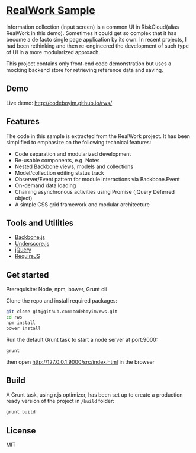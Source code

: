 [RealWork Sample](http://codeboyim.github.io/rws/)
===============
Information collection (input screen) is a common UI in RiskCloud(alias RealWork in this demo). Sometimes it could get so complex that it has become a de facto single page application by its own. In recent projects, I had been rethinking and then re-engineered the development of such type of UI in a more modularized approach.

This project contains only front-end code demonstration but uses a mocking backend store for retrieving reference data and saving.

Demo
----

Live demo: http://codeboyim.github.io/rws/


Features
----

The code in this sample is extracted from the RealWork project. It has been simplified to emphasize on the following technical features:

- Code separation and modularized development
- Re-usable components, e.g. Notes
- Nested Backbone views, models and collections
- Model/collection editing status track
- Observer/Event pattern for module interactions via Backbone.Event
- On-demand data loading
- Chaining asynchronous activities using Promise (jQuery Deferred object)
- A simple CSS grid framework and modular architecture


Tools and Utilities
---

- [Backbone.js]
- [Underscore.js](http://underscorejs.org/)
- [jQuery]
- [RequireJS]



Get started
---
Prerequisite: Node, npm, bower, Grunt cli

Clone the repo and install required packages:
```bash
git clone git@github.com:codeboyim/rws.git
cd rws
npm install
bower install
```
Run the default Grunt task to start a node server at port:9000:
```bash
grunt
```
then open http://127.0.0.1:9000/src/index.html in the browser

Build
---
A Grunt task, using r.js optimizer, has been set up to create a production ready version of the project in ```/build``` folder:
```bash
grunt build
```



License
----

MIT

[Backbone.js]:http://backbonejs.org/
[RequireJS]:http://requirejs.org/
[jQuery]:http://jquery.com
[Bower]:http://bower.io/
[Grunt]:http://gruntjs.com/

